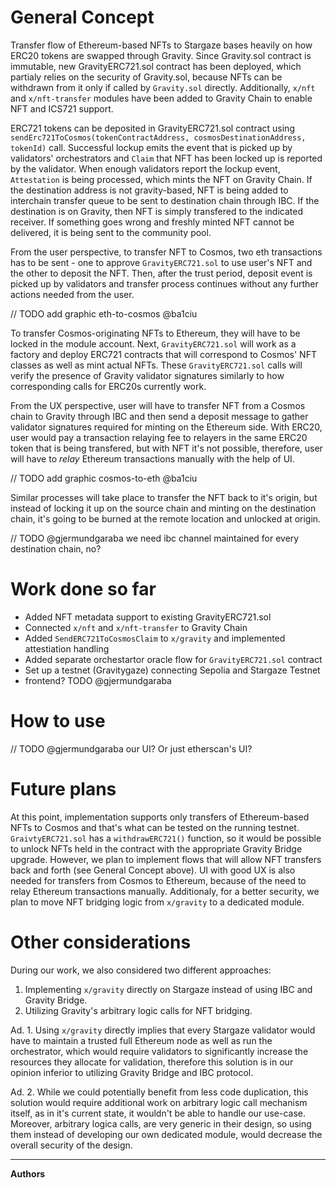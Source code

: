 # General Concept

Transfer flow of Ethereum-based NFTs to Stargaze bases heavily on how ERC20 tokens are swapped through Gravity. Since Gravity.sol contract is immutable, new GravityERC721.sol contract has been deployed, which partialy relies on the security of Gravity.sol, because NFTs can be withdrawn from it only if called by `Gravity.sol` directly. Additionally, `x/nft` and `x/nft-transfer` modules have been added to Gravity Chain to enable NFT and ICS721 support.

ERC721 tokens can be deposited in GravityERC721.sol contract using `sendErc721ToCosmos(tokenContractAddress, cosmosDestinationAddress, tokenId)` call. Successful lockup emits the event that is picked up by validators' orchestrators and `Claim` that NFT has been locked up is reported by the validator. When enough validators report the lockup event, `Attestation` is being processed, which mints the NFT on Gravity Chain. If the destination address is not gravity-based, NFT is being added to interchain transfer queue to be sent to destination chain through IBC. If the destination is on Gravity, then NFT is simply transfered to the indicated receiver. If something goes wrong and freshly minted NFT cannot be delivered, it is being sent to the community pool.

From the user perspective, to transfer NFT to Cosmos, two eth transactions has to be sent - one to approve `GravityERC721.sol` to use user's NFT and the other to deposit the NFT. Then, after the trust period, deposit event is picked up by validators and transfer process continues without any further actions needed from the user.

// TODO add graphic eth-to-cosmos @ba1ciu

To transfer Cosmos-originating NFTs to Ethereum, they will have to be locked in the module account. Next, `GravityERC721.sol` will work as a factory and deploy ERC721 contracts that will correspond to Cosmos' NFT classes as well as mint actual NFTs. These `GravityERC721.sol` calls will verify the presence of Gravity validator signatures similarly to how corresponding calls for ERC20s currently work.

From the UX perspective, user will have to transfer NFT from a Cosmos chain to Gravity through IBC and then send a deposit message to gather validator signatures required for minting on the Ethereum side. With ERC20, user would pay a transaction relaying fee to relayers in the same ERC20 token that is being transfered, but with NFT it's not possible, therefore, user will have to *relay* Ethereum transactions manually with the help of UI.

// TODO add graphic cosmos-to-eth @ba1ciu

Similar processes will take place to transfer the NFT back to it's origin, but instead of locking it up on the source chain and minting on the destination chain, it's going to be burned at the remote location and unlocked at origin.

// TODO @gjermundgaraba we need ibc channel maintained for every destination chain, no?

# Work done so far
- Added NFT metadata support to existing GravityERC721.sol
- Connected `x/nft` and `x/nft-transfer` to Gravity Chain
- Added `SendERC721ToCosmosClaim` to `x/gravity` and implemented attestiation handling
- Added separate orchestartor oracle flow for `GravityERC721.sol` contract
- Set up a testnet (Gravitygaze) connecting Sepolia and Stargaze Testnet
- frontend? TODO @gjermundgaraba

# How to use

// TODO @gjermundgaraba our UI? Or just etherscan's UI?

# Future plans

At this point, implementation supports only transfers of Ethereum-based NFTs to Cosmos and that's what can be tested on the running testnet. `GraivtyERC721.sol` has a `withdrawERC721()` function, so it would be possible to unlock NFTs held in the contract with the appropriate Gravity Bridge upgrade. However, we plan to implement flows that will allow NFT transfers back and forth (see General Concept above). UI with good UX is also needed for transfers from Cosmos to Ethereum, because of the need to relay Ethereum transactions manually. Additionaly, for a better security, we plan to move NFT bridging logic from `x/gravity` to a dedicated module.

# Other considerations

During our work, we also considered two different approaches:
1. Implementing `x/gravity` directly on Stargaze instead of using IBC and Gravity Bridge.
2. Utilizing Gravity's arbitrary logic calls for NFT bridging.

Ad. 1. Using `x/gravity` directly implies that every Stargaze validator would have to maintain a trusted full Ethereum node as well as run the orchestrator, which would require validators to significantly increase the resources they allocate for validation, therefore this solution is in our opinion inferior to utilizing Gravity Bridge and IBC protocol.

Ad. 2. While we could potentially benefit from less code duplication, this solution would require additional work on arbitrary logic call mechanism itself, as in it's current state, it wouldn't be able to handle our use-case. Moreover, arbitrary logica calls, are very generic in their design, so using them instead of developing our own dedicated module, would decrease the overall security of the design.

--------
**Authors**
